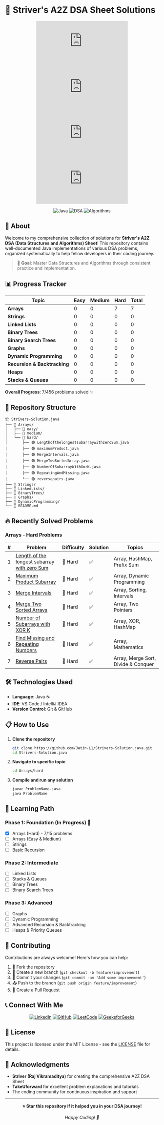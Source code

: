 # 🚀 Striver's A2Z DSA Sheet Solutions

<div align="center">

[![GitHub stars](https://img.shields.io/github/stars/Jatin-L1/Strivers-Solution.java?style=for-the-badge&color=yellow)](https://github.com/Jatin-L1/Strivers-Solution.java/stargazers)
[![GitHub forks](https://img.shields.io/github/forks/Jatin-L1/Strivers-Solution.java?style=for-the-badge&color=blue)](https://github.com/Jatin-L1/Strivers-Solution.java/network/members)
[![GitHub issues](https://img.shields.io/github/issues/Jatin-L1/Strivers-Solution.java?style=for-the-badge&color=red)](https://github.com/Jatin-L1/Strivers-Solution.java/issues)
[![GitHub license](https://img.shields.io/github/license/Jatin-L1/Strivers-Solution.java?style=for-the-badge&color=green)](https://github.com/Jatin-L1/Strivers-Solution.java/blob/main/LICENSE)

![Java](https://img.shields.io/badge/Java-ED8B00?style=for-the-badge&logo=openjdk&logoColor=white)
![DSA](https://img.shields.io/badge/Data_Structures-FF6B6B?style=for-the-badge&logo=databricks&logoColor=white)
![Algorithms](https://img.shields.io/badge/Algorithms-4ECDC4?style=for-the-badge&logo=algorithm&logoColor=white)

</div>

## 📖 About

Welcome to my comprehensive collection of solutions for **Striver's A2Z DSA (Data Structures and Algorithms) Sheet**! This repository contains well-documented Java implementations of various DSA problems, organized systematically to help fellow developers in their coding journey.

> 🎯 **Goal**: Master Data Structures and Algorithms through consistent practice and implementation.

## 📊 Progress Tracker

| Topic | Easy | Medium | Hard | Total |
|-------|------|--------|------|-------|
| **Arrays** | 0 | 0 | 7 | 7 |
| **Strings** | 0 | 0 | 0 | 0 |
| **Linked Lists** | 0 | 0 | 0 | 0 |
| **Binary Trees** | 0 | 0 | 0 | 0 |
| **Binary Search Trees** | 0 | 0 | 0 | 0 |
| **Graphs** | 0 | 0 | 0 | 0 |
| **Dynamic Programming** | 0 | 0 | 0 | 0 |
| **Recursion & Backtracking** | 0 | 0 | 0 | 0 |
| **Heaps** | 0 | 0 | 0 | 0 |
| **Stacks & Queues** | 0 | 0 | 0 | 0 |

**Overall Progress**: 7/456 problems solved ✨

## 📁 Repository Structure

```
📦 Strivers-Solution.java
├── 📂 Arrays/
│   ├── 📂 easy/
│   ├── 📂 medium/
│   └── 📂 hard/
│       ├── 🟢 LengthofthelongestsubarraywithzeroSum.java
│       ├── 🟢 maximumProduct.java
│       ├── 🟢 MergeIntervals.java
│       ├── 🟢 MergeTwoSortedArray.java
│       ├── 🟢 NumberOfSubarrayWithXorK.java
│       ├── 🟢 RepeatingAndMissing.java
│       └── 🟢 reversepairs.java
├── 📂 Strings/
├── 📂 LinkedLists/
├── 📂 BinaryTrees/
├── 📂 Graphs/
├── 📂 DynamicProgramming/
└── 📜 README.md
```

## 🔥 Recently Solved Problems

### Arrays - Hard Problems

| # | Problem | Difficulty | Solution | Topics |
|---|---------|------------|----------|--------|
| 1 | [Length of the longest subarray with zero Sum](./Arrays/hard/LengthofthelongestsubarraywithzeroSum.java) | 🔴 Hard | ✅ | Array, HashMap, Prefix Sum |
| 2 | [Maximum Product Subarray](./Arrays/hard/maximumProduct.java) | 🔴 Hard | ✅ | Array, Dynamic Programming |
| 3 | [Merge Intervals](./Arrays/hard/MergeIntervals.java) | 🔴 Hard | ✅ | Array, Sorting, Intervals |
| 4 | [Merge Two Sorted Arrays](./Arrays/hard/MergeTwoSortedArray.java) | 🔴 Hard | ✅ | Array, Two Pointers |
| 5 | [Number of Subarrays with XOR K](./Arrays/hard/NumberOfSubarrayWithXorK.java) | 🔴 Hard | ✅ | Array, XOR, HashMap |
| 6 | [Find Missing and Repeating Numbers](./Arrays/hard/RepeatingAndMissing.java) | 🔴 Hard | ✅ | Array, Mathematics |
| 7 | [Reverse Pairs](./Arrays/hard/reversepairs.java) | 🔴 Hard | ✅ | Array, Merge Sort, Divide & Conquer |

## 🛠️ Technologies Used

- **Language**: Java ☕
- **IDE**: VS Code / IntelliJ IDEA
- **Version Control**: Git & GitHub

## 📋 How to Use

1. **Clone the repository**
   ```bash
   git clone https://github.com/Jatin-L1/Strivers-Solution.java.git
   cd Strivers-Solution.java
   ```

2. **Navigate to specific topic**
   ```bash
   cd Arrays/hard
   ```

3. **Compile and run any solution**
   ```bash
   javac ProblemName.java
   java ProblemName
   ```

## 🎯 Learning Path

### Phase 1: Foundation (In Progress) 🔄
- [x] Arrays (Hard) - 7/15 problems
- [ ] Arrays (Easy & Medium)
- [ ] Strings
- [ ] Basic Recursion

### Phase 2: Intermediate
- [ ] Linked Lists
- [ ] Stacks & Queues
- [ ] Binary Trees
- [ ] Binary Search Trees

### Phase 3: Advanced
- [ ] Graphs
- [ ] Dynamic Programming
- [ ] Advanced Recursion & Backtracking
- [ ] Heaps & Priority Queues

## 🤝 Contributing

Contributions are always welcome! Here's how you can help:

1. 🍴 Fork the repository
2. 🌟 Create a new branch (`git checkout -b feature/improvement`)
3. 💾 Commit your changes (`git commit -am 'Add some improvement'`)
4. 📤 Push to the branch (`git push origin feature/improvement`)
5. 🎉 Create a Pull Request

## 📞 Connect With Me

<div align="center">

[![LinkedIn](https://img.shields.io/badge/LinkedIn-0077B5?style=for-the-badge&logo=linkedin&logoColor=white)](https://linkedin.com/in/your-profile)
[![GitHub](https://img.shields.io/badge/GitHub-100000?style=for-the-badge&logo=github&logoColor=white)](https://github.com/Jatin-L1)
[![LeetCode](https://img.shields.io/badge/LeetCode-FFA116?style=for-the-badge&logo=leetcode&logoColor=white)](https://leetcode.com/your-profile)
[![GeeksforGeeks](https://img.shields.io/badge/GeeksforGeeks-298D46?style=for-the-badge&logo=geeksforgeeks&logoColor=white)](https://auth.geeksforgeeks.org/user/your-profile)

</div>

## 📜 License

This project is licensed under the MIT License - see the [LICENSE](LICENSE) file for details.

## 🙏 Acknowledgments

- **Striver (Raj Vikramaditya)** for creating the comprehensive A2Z DSA Sheet
- **TakeUforward** for excellent problem explanations and tutorials
- The coding community for continuous inspiration and support

---

<div align="center">

**⭐ Star this repository if it helped you in your DSA journey!**

*Happy Coding! 🚀*

</div>